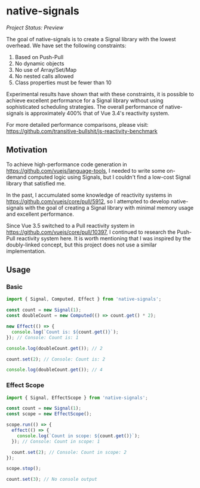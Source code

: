 # native-signals

*Project Status: Preview*

The goal of native-signals is to create a Signal library with the lowest overhead. We have set the following constraints:

1. Based on Push-Pull
2. No dynamic objects
3. No use of Array/Set/Map
4. No nested calls allowed
5. Class properties must be fewer than 10

Experimental results have shown that with these constraints, it is possible to achieve excellent performance for a Signal library without using sophisticated scheduling strategies. The overall performance of native-signals is approximately 400% that of Vue 3.4's reactivity system.

For more detailed performance comparisons, please visit: https://github.com/transitive-bullshit/js-reactivity-benchmark

## Motivation

To achieve high-performance code generation in https://github.com/vuejs/language-tools, I needed to write some on-demand computed logic using Signals, but I couldn't find a low-cost Signal library that satisfied me.

In the past, I accumulated some knowledge of reactivity systems in https://github.com/vuejs/core/pull/5912, so I attempted to develop native-signals with the goal of creating a Signal library with minimal memory usage and excellent performance.

Since Vue 3.5 switched to a Pull reactivity system in https://github.com/vuejs/core/pull/10397, I continued to research the Push-Pull reactivity system here. It is worth mentioning that I was inspired by the doubly-linked concept, but this project does not use a similar implementation.

## Usage

### Basic

```ts
import { Signal, Computed, Effect } from 'native-signals';

const count = new Signal(1);
const doubleCount = new Computed(() => count.get() * 2);

new Effect(() => {
  console.log(`Count is: ${count.get()}`);
}); // Console: Count is: 1

console.log(doubleCount.get()); // 2

count.set(2); // Console: Count is: 2

console.log(doubleCount.get()); // 4
```

### Effect Scope

```ts
import { Signal, EffectScope } from 'native-signals';

const count = new Signal(1);
const scope = new EffectScope();

scope.run(() => {
  effect(() => {
    console.log(`Count in scope: ${count.get()}`);
  }); // Console: Count in scope: 1

  count.set(2); // Console: Count in scope: 2
});

scope.stop();

count.set(3); // No console output
```
